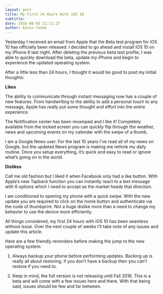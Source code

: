 ```yaml
---
layout: post
title: My First 24 Hours With iOS 10
subtitle:
date: 2016-08-03 21:11:27
author: Kevin Cooke
---
```

Yesterday I received an email from Apple that the Beta test program for iOS 10 has officially been released. I decided to go ahead and install iOS 10 on my iPhone 6 last night. After deleting the previous beta test profile, I was able to quickly download the beta, update my iPhone and begin to experience the updated operating system.

After a little less than 24 hours, I thought it would be good to post my initial thoughts:

**Likes**

The ability to communicate through instant messaging now has a couple of new features. From handwriting to the ability to add a personal touch to any message, Apple has really put some thought and effort into the entire experience.

The Notification center has been revamped and I like it! Completely available from the locked screen you can quickly flip through the weather, news and upcoming events on my calendar with the swipe of a thumb.

I am a Google News user. For the last 10 years I’ve read all of my news on Google, but the updated News program is making me rethink my daily routine. Once you setup everything, it’s quick and easy to read or ignore what’s going on in the world.

**Dislikes**

Call me old fashion but I liked it when Facebook only had a like button. With Apple’s new Tapback function you can instantly react to a text message with 6 options which I need to accept as the market heads that direction.

I am conditioned to opening my phone with a quick swipe. With the new update you are required to click on the home button and authenticate via the code of thumbprint. Not a huge dislike more than a need to change my behavior to use the device more efficiently.

All things considered, my first 24 hours with iOS 10 has been seamless without issue. Over the next couple of weeks I’ll take note of any issues and update this article.

Here are a few friendly reminders before making the jump to the new operating system:

1. Always backup your phone before performing updates. Backing up is really all about restoring, if you don’t have a backup then you can’t restore if you need to.

2. Keep in mind, the full version is not releasing until Fall 2016. This is a beta and will come with a few issues here and there. With that being said, issues should be few and far between.

